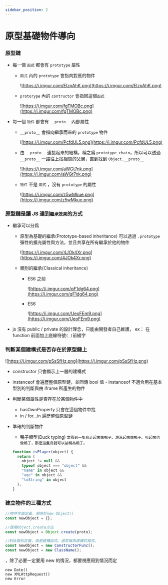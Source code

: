```yaml
---
sidebar_position: 2
---
```


# 原型基礎物件導向

### 原型鏈

- 每一個 `函式` 都會有 `prototype` 屬性

  - `函式` 內的 `prototype` 會指向對應的物件

    ![https://i.imgur.com/ElzpAhK.png](https://i.imgur.com/ElzpAhK.png)

  - `protorype` 內的 `contructor` 會指回這個`函式`

    ![https://i.imgur.com/fgTMOBc.png](https://i.imgur.com/fgTMOBc.png)

- 每一個 `物件` 都會有 `__proto__` 內部屬性

  - `__proto__` 會指向繼承而來的 `prototype` 物件

    ![https://i.imgur.com/PcfdUL5.png](https://i.imgur.com/PcfdUL5.png)

  - 由 `__proto__` 連接起來的結構，稱之爲 `prototype chain`，所以可以透過 `__proto__` 一路往上找相關的父層，直到找到 `Object.__proto__`

    ![https://i.imgur.com/aWGt7nk.png](https://i.imgur.com/aWGt7nk.png)

  - `物件` 不是 `函式` ，沒有 `prototype` 的屬性

    ![https://i.imgur.com/z5wMkue.png](https://i.imgur.com/z5wMkue.png)

### 原型鏈是讓 JS 達到`繼承效果`的方式

- 繼承可以分爲

  - 原型為基礎的繼承(Prototype-based inheritance)
    可以透過 `.prototype` 彈性的擴充屬性與方法，並且共享在所有繼承於他的物件

    ![https://i.imgur.com/4JOk4Xr.png](https://i.imgur.com/4JOk4Xr.png)

  - 類別的繼承(Classical inheritance)

    - ES6 之前

      ![https://i.imgur.com/qF1dg64.png](https://i.imgur.com/qF1dg64.png)

    - ES6

      ![https://i.imgur.com/UeoFEm9.png](https://i.imgur.com/UeoFEm9.png)

- js 沒有 public / private 的設計理念，只能由開發者自己維護， ex： 在 function 前面加上底線符號`(_)`前綴字

### 判斷某個建構式是否存在於原型鏈上

![https://i.imgur.com/pSsSfHz.png](https://i.imgur.com/pSsSfHz.png)

- constructor
  只會顯示上一層的建構式
- instanceof
  會遍歷整個原型鏈，並回傳 bool 值 - instanceof 不適合用在基本型別的判斷與由 iframe 所產生的物件

- 判斷某個屬性是否存在於某個物件中
  - hasOwnProperty
    只會在這個物件中找
  - in / for...in
    遍歷整個原型鏈
- 準確的判斷物件

  - 鴨子類型(Duck typing)
    `當看到一隻鳥走起來像鴨子、游泳起來像鴨子、叫起來也像鴨子，那麼這隻鳥就可以被稱為鴨子。`

  ```jsx
  function isPlayer(object) {
    return (
      object != null &&
      typeof object === "object" &&
      "name" in object &&
      "age" in object &&
      "toString" in object
    );
  }
  ```

### 建立物件的三種方式

```jsx
//物件字面定義，相等於new Object()
const newObject = {};

//使用Object.create方法
const newObject = Object.create(proto);

//ES6類別定義，或是建構函式。通常稱為建構式樣式。
const newObject = new ConstructorFunc();
const newObject = new ClassName();
```

，除了必要一定要用 new 的情況，都要視應用到情況而定

```
new Date()
new XMLHttpRequest()
new Error
```
